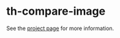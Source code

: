 th-compare-image
================

See the [project page](http://thelmanews.github.io/thelma-component-demo/) for more information.
